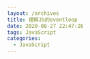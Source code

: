 ```yaml
---
layout: /archives
title: 理解JS的eventloop
date: 2020-08-27 22:47:26
tags: JavaScript
categories:
  - JavaScript
---
```

